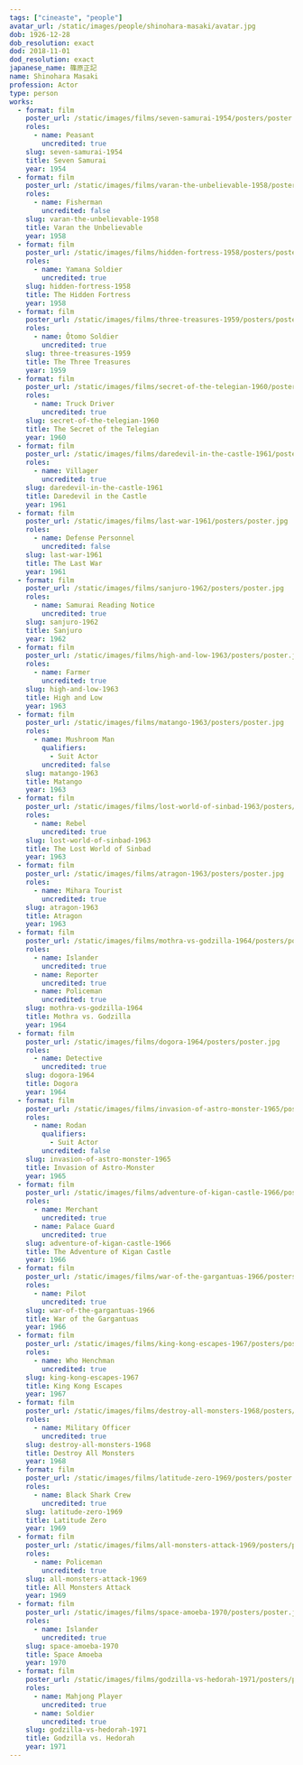 ```yaml
---
tags: ["cineaste", "people"]
avatar_url: /static/images/people/shinohara-masaki/avatar.jpg
dob: 1926-12-28
dob_resolution: exact
dod: 2018-11-01
dod_resolution: exact
japanese_name: 篠原正記
name: Shinohara Masaki
profession: Actor
type: person
works:
  - format: film
    poster_url: /static/images/films/seven-samurai-1954/posters/poster.jpg
    roles:
      - name: Peasant
        uncredited: true
    slug: seven-samurai-1954
    title: Seven Samurai
    year: 1954
  - format: film
    poster_url: /static/images/films/varan-the-unbelievable-1958/posters/poster.jpg
    roles:
      - name: Fisherman
        uncredited: false
    slug: varan-the-unbelievable-1958
    title: Varan the Unbelievable
    year: 1958
  - format: film
    poster_url: /static/images/films/hidden-fortress-1958/posters/poster.jpg
    roles:
      - name: Yamana Soldier
        uncredited: true
    slug: hidden-fortress-1958
    title: The Hidden Fortress
    year: 1958
  - format: film
    poster_url: /static/images/films/three-treasures-1959/posters/poster.jpg
    roles:
      - name: Ôtomo Soldier
        uncredited: true
    slug: three-treasures-1959
    title: The Three Treasures
    year: 1959
  - format: film
    poster_url: /static/images/films/secret-of-the-telegian-1960/posters/poster.jpg
    roles:
      - name: Truck Driver
        uncredited: true
    slug: secret-of-the-telegian-1960
    title: The Secret of the Telegian
    year: 1960
  - format: film
    poster_url: /static/images/films/daredevil-in-the-castle-1961/posters/poster.jpg
    roles:
      - name: Villager
        uncredited: true
    slug: daredevil-in-the-castle-1961
    title: Daredevil in the Castle
    year: 1961
  - format: film
    poster_url: /static/images/films/last-war-1961/posters/poster.jpg
    roles:
      - name: Defense Personnel
        uncredited: false
    slug: last-war-1961
    title: The Last War
    year: 1961
  - format: film
    poster_url: /static/images/films/sanjuro-1962/posters/poster.jpg
    roles:
      - name: Samurai Reading Notice
        uncredited: true
    slug: sanjuro-1962
    title: Sanjuro
    year: 1962
  - format: film
    poster_url: /static/images/films/high-and-low-1963/posters/poster.jpg
    roles:
      - name: Farmer
        uncredited: true
    slug: high-and-low-1963
    title: High and Low
    year: 1963
  - format: film
    poster_url: /static/images/films/matango-1963/posters/poster.jpg
    roles:
      - name: Mushroom Man
        qualifiers:
          - Suit Actor
        uncredited: false
    slug: matango-1963
    title: Matango
    year: 1963
  - format: film
    poster_url: /static/images/films/lost-world-of-sinbad-1963/posters/poster.jpg
    roles:
      - name: Rebel
        uncredited: true
    slug: lost-world-of-sinbad-1963
    title: The Lost World of Sinbad
    year: 1963
  - format: film
    poster_url: /static/images/films/atragon-1963/posters/poster.jpg
    roles:
      - name: Mihara Tourist
        uncredited: true
    slug: atragon-1963
    title: Atragon
    year: 1963
  - format: film
    poster_url: /static/images/films/mothra-vs-godzilla-1964/posters/poster.jpg
    roles:
      - name: Islander
        uncredited: true
      - name: Reporter
        uncredited: true
      - name: Policeman
        uncredited: true
    slug: mothra-vs-godzilla-1964
    title: Mothra vs. Godzilla
    year: 1964
  - format: film
    poster_url: /static/images/films/dogora-1964/posters/poster.jpg
    roles:
      - name: Detective
        uncredited: true
    slug: dogora-1964
    title: Dogora
    year: 1964
  - format: film
    poster_url: /static/images/films/invasion-of-astro-monster-1965/posters/poster.jpg
    roles:
      - name: Rodan
        qualifiers:
          - Suit Actor
        uncredited: false
    slug: invasion-of-astro-monster-1965
    title: Invasion of Astro-Monster
    year: 1965
  - format: film
    poster_url: /static/images/films/adventure-of-kigan-castle-1966/posters/poster.jpg
    roles:
      - name: Merchant
        uncredited: true
      - name: Palace Guard
        uncredited: true
    slug: adventure-of-kigan-castle-1966
    title: The Adventure of Kigan Castle
    year: 1966
  - format: film
    poster_url: /static/images/films/war-of-the-gargantuas-1966/posters/poster.jpg
    roles:
      - name: Pilot
        uncredited: true
    slug: war-of-the-gargantuas-1966
    title: War of the Gargantuas
    year: 1966
  - format: film
    poster_url: /static/images/films/king-kong-escapes-1967/posters/poster.jpg
    roles:
      - name: Who Henchman
        uncredited: true
    slug: king-kong-escapes-1967
    title: King Kong Escapes
    year: 1967
  - format: film
    poster_url: /static/images/films/destroy-all-monsters-1968/posters/poster.jpg
    roles:
      - name: Military Officer
        uncredited: true
    slug: destroy-all-monsters-1968
    title: Destroy All Monsters
    year: 1968
  - format: film
    poster_url: /static/images/films/latitude-zero-1969/posters/poster.jpg
    roles:
      - name: Black Shark Crew
        uncredited: true
    slug: latitude-zero-1969
    title: Latitude Zero
    year: 1969
  - format: film
    poster_url: /static/images/films/all-monsters-attack-1969/posters/poster.jpg
    roles:
      - name: Policeman
        uncredited: true
    slug: all-monsters-attack-1969
    title: All Monsters Attack
    year: 1969
  - format: film
    poster_url: /static/images/films/space-amoeba-1970/posters/poster.jpg
    roles:
      - name: Islander
        uncredited: true
    slug: space-amoeba-1970
    title: Space Amoeba
    year: 1970
  - format: film
    poster_url: /static/images/films/godzilla-vs-hedorah-1971/posters/poster.jpg
    roles:
      - name: Mahjong Player
        uncredited: true
      - name: Soldier
        uncredited: true
    slug: godzilla-vs-hedorah-1971
    title: Godzilla vs. Hedorah
    year: 1971
---
```

